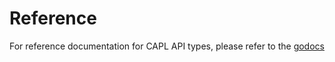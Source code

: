 # Reference

For reference documentation for CAPL API types, please refer to
the [godocs](https://pkg.go.dev/github.com/linode/cluster-api-provider-linode@v0.0.0-20240201213736-1a737bd24eca/api/v1alpha1)
